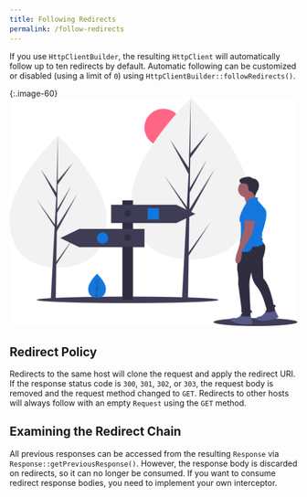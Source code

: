 ```yaml
---
title: Following Redirects
permalink: /follow-redirects
---
```

If you use `HttpClientBuilder`, the resulting `HttpClient` will automatically follow up to ten redirects by default.
Automatic following can be customized or disabled (using a limit of `0`) using `HttpClientBuilder::followRedirects()`.

{:.image-60}
![Following Redirects Illustration](./images/undraw_road_sign_mfpo.svg)

## Redirect Policy

Redirects to the same host will clone the request and apply the redirect URI.
If the response status code is `300`, `301`, `302`, or `303`, the request body is removed and the request method changed to `GET`.
Redirects to other hosts will always follow with an empty `Request` using the `GET` method.

## Examining the Redirect Chain

All previous responses can be accessed from the resulting `Response` via `Response::getPreviousResponse()`.
However, the response body is discarded on redirects, so it can no longer be consumed.
If you want to consume redirect response bodies, you need to implement your own interceptor.
